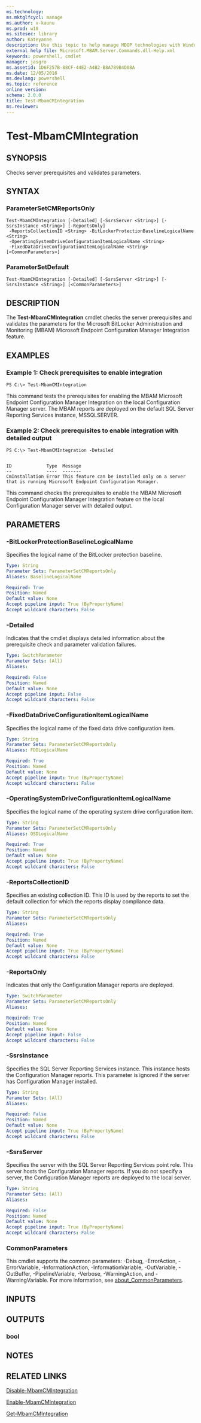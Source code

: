```yaml
---
ms.technology: 
ms.mktglfcycl: manage
ms.author: v-kaunu
ms.prod: w10
ms.sitesec: library
author: Kateyanne
description: Use this topic to help manage MDOP technologies with Windows PowerShell.
external help file: Microsoft.MBAM.Server.Commands.dll-Help.xml
keywords: powershell, cmdlet
manager: jasgro 
ms.assetid: 1D6F257B-88CF-44E2-A4B2-B8A789B4D08A
ms.date: 12/05/2016
ms.devlang: powershell
ms.topic: reference
online version: 
schema: 2.0.0
title: Test-MbamCMIntegration
ms.reviewer:
---
```


# Test-MbamCMIntegration

## SYNOPSIS
Checks server prerequisites and validates parameters.

## SYNTAX

### ParameterSetCMReportsOnly
```
Test-MbamCMIntegration [-Detailed] [-SsrsServer <String>] [-SsrsInstance <String>] [-ReportsOnly]
 -ReportsCollectionID <String> -BitLockerProtectionBaselineLogicalName <String>
 -OperatingSystemDriveConfigurationItemLogicalName <String>
 -FixedDataDriveConfigurationItemLogicalName <String> [<CommonParameters>]
```

### ParameterSetDefault
```
Test-MbamCMIntegration [-Detailed] [-SsrsServer <String>] [-SsrsInstance <String>] [<CommonParameters>]
```

## DESCRIPTION
The **Test-MbamCMIntegration** cmdlet checks the server prerequisites and validates the parameters for the Microsoft BitLocker Administration and Monitoring (MBAM) Microsoft Endpoint Configuration Manager Integration feature.

## EXAMPLES

### Example 1: Check prerequisites to enable integration
```
PS C:\> Test-MbamCMIntegration
```

This command tests the prerequisites for enabling the MBAM Microsoft Endpoint Configuration Manager Integration on the local Configuration Manager server.
The MBAM reports are deployed on the default SQL Server Reporting Services instance, MSSQLSERVER.

### Example 2: Check prerequisites to enable integration with detailed output
```
PS C:\> Test-MbamCMIntegration -Detailed


ID             Type  Message
--             ----  -------
CmInstallation Error This feature can be installed only on a server that is running Microsoft Endpoint Configuration Manager.
```

This command checks the prerequisites to enable the MBAM Microsoft Endpoint Configuration Manager Integration feature on the local Configuration Manager server with detailed output.

## PARAMETERS

### -BitLockerProtectionBaselineLogicalName
Specifies the logical name of the BitLocker protection baseline.

```yaml
Type: String
Parameter Sets: ParameterSetCMReportsOnly
Aliases: BaselineLogicalName

Required: True
Position: Named
Default value: None
Accept pipeline input: True (ByPropertyName)
Accept wildcard characters: False
```

### -Detailed
Indicates that the cmdlet displays detailed information about the prerequisite check and parameter validation failures.

```yaml
Type: SwitchParameter
Parameter Sets: (All)
Aliases: 

Required: False
Position: Named
Default value: None
Accept pipeline input: False
Accept wildcard characters: False
```

### -FixedDataDriveConfigurationItemLogicalName
Specifies the logical name of the fixed data drive configuration item.

```yaml
Type: String
Parameter Sets: ParameterSetCMReportsOnly
Aliases: FDDLogicalName

Required: True
Position: Named
Default value: None
Accept pipeline input: True (ByPropertyName)
Accept wildcard characters: False
```

### -OperatingSystemDriveConfigurationItemLogicalName
Specifies the logical name of the operating system drive configuration item.

```yaml
Type: String
Parameter Sets: ParameterSetCMReportsOnly
Aliases: OSDLogicalName

Required: True
Position: Named
Default value: None
Accept pipeline input: True (ByPropertyName)
Accept wildcard characters: False
```

### -ReportsCollectionID
Specifies an existing collection ID.
This ID is used by the reports to set the default collection for which the reports display compliance data.

```yaml
Type: String
Parameter Sets: ParameterSetCMReportsOnly
Aliases: 

Required: True
Position: Named
Default value: None
Accept pipeline input: True (ByPropertyName)
Accept wildcard characters: False
```

### -ReportsOnly
Indicates that only the Configuration Manager reports are deployed.

```yaml
Type: SwitchParameter
Parameter Sets: ParameterSetCMReportsOnly
Aliases: 

Required: True
Position: Named
Default value: None
Accept pipeline input: False
Accept wildcard characters: False
```

### -SsrsInstance
Specifies the SQL Server Reporting Services instance.
This instance hosts the Configuration Manager reports.
This parameter is ignored if the server has Configuration Manager installed.

```yaml
Type: String
Parameter Sets: (All)
Aliases: 

Required: False
Position: Named
Default value: None
Accept pipeline input: True (ByPropertyName)
Accept wildcard characters: False
```

### -SsrsServer
Specifies the server with the SQL Server Reporting Services point role.
This server hosts the Configuration Manager reports.
If you do not specify a server, the Configuration Manager reports are deployed to the local server.

```yaml
Type: String
Parameter Sets: (All)
Aliases: 

Required: False
Position: Named
Default value: None
Accept pipeline input: True (ByPropertyName)
Accept wildcard characters: False
```

### CommonParameters
This cmdlet supports the common parameters: -Debug, -ErrorAction, -ErrorVariable, -InformationAction, -InformationVariable, -OutVariable, -OutBuffer, -PipelineVariable, -Verbose, -WarningAction, and -WarningVariable. For more information, see [about_CommonParameters](http://go.microsoft.com/fwlink/?LinkID=113216).

## INPUTS

## OUTPUTS

### bool

## NOTES

## RELATED LINKS

[Disable-MbamCMIntegration](disable-mbamcmintegration.md)

[Enable-MbamCMIntegration](enable-mbamcmintegration.md)

[Get-MbamCMIntegration](get-mbamcmintegration.md)


